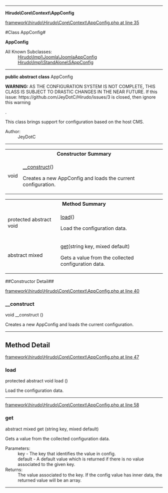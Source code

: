 

- - -

**Hirudo\Core\Context\AppConfig**


<a href="https://github.com/JeyDotC/Hirudo/blob/master/framework/hirudo/Hirudo/Core/Context/AppConfig.php#L35" target='_blank'>framework\hirudo\Hirudo\Core\Context\AppConfig.php at line 35</a>

#Class AppConfig#

**AppConfig**


<dl>
<dt>All Known Subclasses:</dt>
<dd><a href="https://github.com/JeyDotC/Hirudo-docs/blob/master/Hirudo/Impl/Joomla/JoomlaAppConfig.md">Hirudo\Impl\Joomla\JoomlaAppConfig</a> <a href="https://github.com/JeyDotC/Hirudo-docs/blob/master/Hirudo/Impl/StandAlone/SAppConfig.md">Hirudo\Impl\StandAlone\SAppConfig</a> </dd>
</dl>



- - -

<p><strong>public abstract  class</strong> <span>AppConfig</span></p>

<div class="comment" id="overview_description"><p><p><strong>WARNING:</strong> AS THE CONFIGURATION SYSTEM IS NOT COMPLETE, THIS
CLASS IS SUBJECT TO DRASTIC CHANGES IN THE NEAR FUTURE.
If this issue: https://github.com/JeyDotC/Hirudo/issues/3 is closed, then
ignore this warning</p>.</p><p><p>This class brings support for configuration
based on the host CMS.</p></p></div>

<dl>
<dt>Author:</dt>
<dd>JeyDotC</dd>
</dl>


<hr />

<table id="summary_constructor">
<tr><th colspan="2">Constructor Summary</th></tr>
<tr>
<td><span class='k'></span> <span class='nx'>void</span></td>
<td class="description"><p class="name"><a href="#__construct">__construct</a>()</p><p class="description">Creates a new AppConfig and loads the current configuration.</p></td>
</tr>
</table>

<table id="summary_method">
<tr><th colspan="2">Method Summary</th></tr>
<tr>
<td><span class='k'>protected abstract </span> <span class='nx'>void</span></td>
<td class="description"><p class="name"><a href="#load">load</a>()</p><p class="description">Load the configuration data.</p></td>
</tr>
<tr>
<td><span class='k'>abstract </span> <span class='nx'>mixed</span></td>
<td class="description"><p class="name"><a href="#get">get</a>(string key, mixed default)</p><p class="description">Gets a value from the collected configuration data.</p></td>
</tr>
</table>

##Constructor Detail##


<a href="https://github.com/JeyDotC/Hirudo/blob/master/framework/hirudo/Hirudo/Core/Context/AppConfig.php#L40" target='_blank'>framework\hirudo\Hirudo\Core\Context\AppConfig.php at line 40</a>

<h3 id="__construct">__construct</h3>
<span class='k'></span> <span class='nx'>void</span> <span class='nf'>__construct</span> ()

<div class="details">
<p>Creates a new AppConfig and loads the current configuration.</p>
</div>

- - -

<h2 id="detail_method">Method Detail</h2>

<a href="https://github.com/JeyDotC/Hirudo/blob/master/framework/hirudo/Hirudo/Core/Context/AppConfig.php#L47" target='_blank'>framework\hirudo\Hirudo\Core\Context\AppConfig.php at line 47</a>

<h3 id="load()">load</h3>
<span class='k'>protected abstract </span> <span class='nx'>void</span> <span class='nf'>load</span> ()

<div class="details">
<p>Load the configuration data.</p>
</div>

- - -


<a href="https://github.com/JeyDotC/Hirudo/blob/master/framework/hirudo/Hirudo/Core/Context/AppConfig.php#L58" target='_blank'>framework\hirudo\Hirudo\Core\Context\AppConfig.php at line 58</a>

<h3 id="get()">get</h3>
<span class='k'>abstract </span> <span class='nx'>mixed</span> <span class='nf'>get</span> (string key, mixed default)

<div class="details">
<p>Gets a value from the collected configuration data.</p><dl>
<dt>Parameters:</dt>
<dd>key - The key that identifies the value in config.</dd>
<dd>default - A default value which is returned if there is no value associated to the given key.</dd>
<dt>Returns:</dt>
<dd>The value associated to the key. If the config value has inner data, the returned value will be an array.</dd>
</dl>

</div>

- - -

